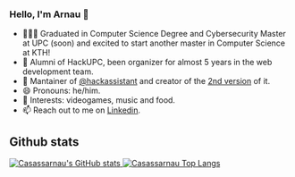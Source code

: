 ### Hello, I'm Arnau 👋

- 🧑🏻‍💻 Graduated in Computer Science Degree and Cybersecurity Master at UPC (soon) and excited to start another master in Computer Science at KTH!
- 🌲 Alumni of HackUPC, been organizer for almost 5 years in the web development team.
- 🚀 Mantainer of [@hackassistant](https://github.com/HackAssistant) and creator of the [2nd version](https://github.com/HackAssistant/hackassistant) of it.
- 😄 Pronouns: he/him.
- 💬 Interests: videogames, music and food.
- 📫 Reach out to me on [Linkedin](https://www.linkedin.com/in/arnau-casas-saez-a5341a190).

## Github stats
<a href="https://github.com/anuraghazra/github-readme-stats">
  <img title="Casassarnau's GitHub stats" align="top" src="https://github-readme-stats.vercel.app/api?username=casassarnau&theme=algolia&show_icons=true&count_private=true&bg_color=00000000&hide_border=true" />
</a>
<a href="https://github.com/anuraghazra/github-readme-stats">
  <img title="Casassarnau Top Langs" align="top" src="https://github-readme-stats.vercel.app/api/top-langs/?username=casassarnau&theme=algolia&show_icons=true&count_private=true&bg_color=00000000&hide_border=true&size_weight=0.5&count_weight=0.5&layout=donut" />
</a>

